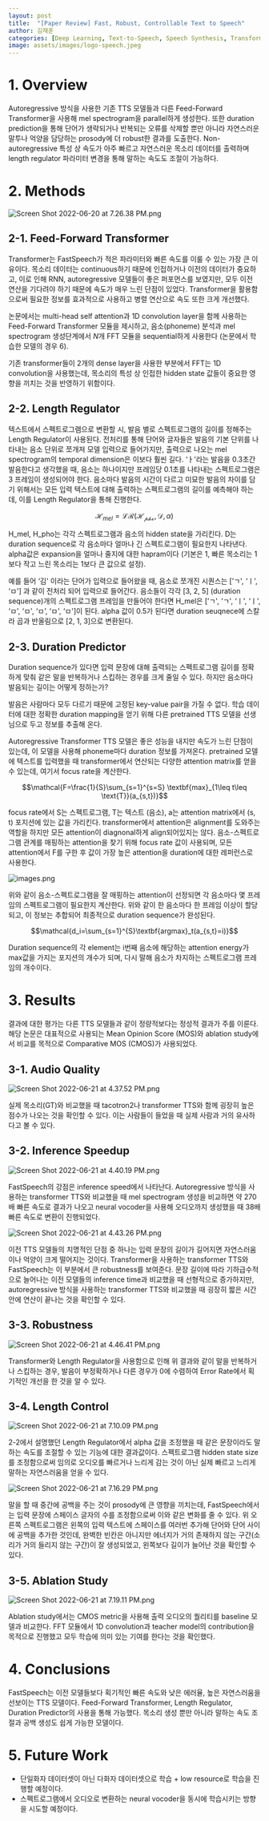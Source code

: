 ```yaml
---
layout: post
title:  "[Paper Review] Fast, Robust, Controllable Text to Speech"
author: 김재훈 
categories: [Deep Learning, Text-to-Speech, Speech Synthesis, Transformer]
image: assets/images/logo-speech.jpeg
---
```


# 1. Overview

Autoregressive 방식을 사용한 기존 TTS 모델들과 다른 Feed-Forward Transformer을 사용해 mel spectrogram을 parallel하게 생성한다. 또한 duration prediction을 통해 단어가 생략되거나 반복되는 오류를 삭제할 뿐만 아니라 자연스러운 말투나 억양을 담당하는 prosody에 더 robust한 결과를 도출한다. Non-autoregressive 특성 상 속도가 아주 빠르고 자연스러운 목소리 데이터를 출력하며 length regulator 파라미터 변경을 통해 말하는 속도도 조절이 가능하다.

# 2. Methods

![Screen Shot 2022-06-20 at 7.26.38 PM.png](/assets/posts/TTS/fastspeech/Screen_Shot_2022-06-20_at_7.26.38_PM.png)

## 2-1. Feed-Forward Transformer

Transformer는 FastSpeech가 적은 파라미터와 빠른 속도를 이룰 수 있는 가장 큰 이유이다. 목소리 데이터는 continuous하기 때문에 인접하거나 이전의 데이터가 중요하고, 이로 인해 RNN, autoregressive 모델들이 좋은 퍼포먼스를 보였지만, 모두 이전 연산을 기다려야 하기 때문에 속도가 매우 느린 단점이 있었다. Transformer을 활용함으로써 필요한 정보를 효과적으로 사용하고 병렬 연산으로 속도 또한 크게 개선했다.

논문에서는 multi-head self attention과 1D convolution layer을 함께 사용하는 Feed-Forward Transformer 모듈을 제시하고, 음소(phoneme) 분석과 mel spectrogram 생성단계에서 *N*개 FFT 모듈을 sequential하게 사용한다 (논문에서 학습한 모델의 경우 6).

기존 transformer들이 2개의 dense layer을 사용한 부분에서 FFT는 1D convolution을 사용했는데, 목소리의 특성 상 인접한 hidden state 값들이 중요한 영향을 끼치는 것을 반영하기 위함이다.

## 2-2. Length Regulator

텍스트에서 스펙트로그램으로 변환할 시, 발음 별로 스펙트로그램의 길이를 정해주는 Length Regulator이 사용된다. 전처리를 통해 단어와 글자들은 발음의 기본 단위를 나타내는 음소 단위로 쪼개져 모델 입력으로 들어가지만, 출력으로 나오는 mel spectrogram의 temporal dimension은 이보다 훨씬 길다. ‘ㅏ'라는 발음을 0.3초간 발음한다고 생각했을 때, 음소는 하나이지만 프레임당 0.1초를 나타내는 스펙트로그램은 3 프레임이 생성되어야 한다. 음소마다 발음의 시간이 다르고 미묘한 발음의 차이를 담기 위해서는 모든 입력 텍스트에 대해 출력하는 스펙트로그램의 길이를 예측해야 하는데, 이를 Length Regulator을 통해 진행한다.

$$\mathcal{H}_{mel}=\mathcal{LR}(\mathcal{H_{pho}}, \mathcal{D}, \alpha)$$

H_mel, H_pho는 각각 스펙트로그램과 음소의 hidden state을 가리킨다. D는 duration sequence로 각 음소마다 얼마나 긴 스펙트로그램이 필요한지 나타낸다. alpha값은 expansion을 얼마나 줄지에 대한 hapram이다 (기본은 1, 빠른 목소리는 1보다 작고 느린 목소리는 1보다 큰 값으로 설정).

예를 들어 ‘김' 이라는 단어가 입력으로 들어왔을 때, 음소로 쪼개진 시퀀스는 [’ㄱ', ‘ㅣ', ‘ㅁ'] 과 같이 전처리 되어 입력으로 들어간다. 음소들이 각각 [3, 2, 5] (duration sequence)개의 스펙트로그램 프레임을 만들어야 한다면 H_mel은 [’ㄱ', ‘ㄱ', ‘ㅣ', ‘ㅣ', ‘ㅁ', ‘ㅁ', ‘ㅁ’, ‘ㅁ', ‘ㅁ']이 된다. alpha 값이 0.5가 된다면 duration seuqnece에 스칼라 곱과 반올림으로 [2, 1, 3]으로 변환된다.

## 2-3. Duration Predictor

Duration sequence가 있다면 입력 문장에 대해 출력되는 스펙트로그램 길이를 정확하게 맞춰 같은 말을 반복하거나 스킵하는 경우를 크게 줄일 수 있다. 하지만 음소마다 발음되는 길이는 어떻게 정하는가? 

발음은 사람마다 모두 다르기 때문에 고정된 key-value pair을 가질 수 없다. 학습 데이터에 대한 정확한 duration mapping을 얻기 위해 다른 pretrained TTS 모델을 선생님으로 두고 정보를 추출해 온다.

Autoregressive Transformer TTS 모델은 좋은 성능을 내지만 속도가 느린 단점이 있는데, 이 모델을 사용해 phoneme마다 duration 정보를 가져온다. pretrained 모델에 텍스트를 입력했을 때 transformer에서 연산되는 다양한 attention matrix를 얻을 수 있는데, 여기서 focus rate을 계산한다.

$$\mathcal{F=\frac{1}{S}\sum_{s=1}^{s=S} \textbf{max}_{1\leq t\leq \text{T}}(a_{s,t})}$$

focus rate에서 S는 스펙트로그램, T는 텍스트 (음소), a는 attention matrix에서 (s, t) 포지션에 있는 값을 가리킨다. transformer에서 attention은 alignment를 도와주는 역할을 하지만 모든 attention이 diagnonal하게 align되어있지는 않다. 음소-스펙트로그램 관계를 매핑하는 attention을 찾기 위해 focus rate 값이 사용되며, 모든 attention에서 F를 구한 후 값이 가장 높은 attention을 duration에 대한 레퍼런스로 사용한다.

![images.png](/assets/posts/TTS/fastspeech/images.png)

위와 같이 음소-스펙트로그램을 잘 매핑하는 attention이 선정되면 각 음소마다 몇 프레임의 스펙트로그램이 필요한지 계산한다. 위와 같이 한 음소마다 한 프레임 이상이 할당되고, 이 정보는 추합되어 최종적으로 duration sequence가 완성된다.

$$\mathcal{d_i=\sum_{s=1}^{S}\textbf{argmax}_t(a_{s,t}=i)}$$

Duration sequence의 각 element는 i번째 음소에 해당하는 attention energy가 max값을 가지는 포지션의 개수가 되며, 다시 말해 음소가 차지하는 스펙트로그램 프레임의 개수이다.

# 3. Results

결과에 대한 평가는 다른 TTS 모델들과 같이 정량적보다는 정성적 결과가 주를 이룬다. 해당 논문은 대표적으로 사용되는 Mean Opinion Score (MOS)와 ablation study에서 비교를 목적으로 Comparative MOS (CMOS)가 사용되었다.

## 3-1. Audio Quality

![Screen Shot 2022-06-21 at 4.37.52 PM.png](/assets/posts/TTS/fastspeech/Screen_Shot_2022-06-21_at_4.37.52_PM.png)

실제 목소리(GT)와 비교했을 때 tacotron2나 transformer TTS와 함께 굉장히 높은 점수가 나오는 것을 확인할 수 있다. 이는 사람들이 들었을 때 실제 사람과 거의 유사하다고 볼 수 있다.

## 3-2. Inference Speedup

![Screen Shot 2022-06-21 at 4.40.19 PM.png](/assets/posts/TTS/fastspeech/Screen_Shot_2022-06-21_at_4.40.19_PM.png)

FastSpeech의 강점은 inference speed에서 나타난다. Autoregressive 방식을 사용하는 transformer TTS와 비교했을 때 mel spectrogram 생성을 비교하면 약 270배 빠른 속도로 결과가 나오고 neural vocoder을 사용해 오디오까지 생성했을 때 38배 빠른 속도로 변환이 진행되었다.

![Screen Shot 2022-06-21 at 4.43.26 PM.png](/assets/posts/TTS/fastspeech/Screen_Shot_2022-06-21_at_4.43.26_PM.png)

이전 TTS 모델들의 치명적인 단점 중 하나는 입력 문장의 길이가 길어지면 자연스러움이나 억양이 크게 떨어지는 것이다. Transformer을 사용하는 transformer TTS와 FastSpeech는 이 부분에서 큰 robustness를 보여준다. 문장 길이에 따라 기하급수적으로 늘어나는 이전 모델들의 inference time과 비교했을 때 선형적으로 증가하지만, autoregressive 방식을 사용하는 transformer TTS와 비교했을 때 굉장히 짧은 시간 안에 연산이 끝나는 것을 확인할 수 있다.

## 3-3. Robustness

![Screen Shot 2022-06-21 at 4.46.41 PM.png](/assets/posts/TTS/fastspeech/Screen_Shot_2022-06-21_at_4.46.41_PM.png)

Transformer와 Length Regulator을 사용함으로 인해 위 결과와 같이 말을 반복하거나 스킵하는 경우, 발음이 부정확하거나 다른 경우가 0에 수렴하여 Error Rate에서 획기적인 개선을 한 것을 알 수 있다.

## 3-4. Length Control

![Screen Shot 2022-06-21 at 7.10.09 PM.png](/assets/posts/TTS/fastspeech/Screen_Shot_2022-06-21_at_7.10.09_PM.png)

2-2에서 설명했던 Length Regulator에서 alpha 값을 조정했을 때 같은 문장이라도 말하는 속도를 조절할 수 있는 기능에 대한 결과값이다. 스펙트로그램 hidden state size를 조정함으로써 임의로 오디오를 빠르거나 느리게 감는 것이 아닌 실제 빠르고 느리게 말하는 자연스러움을 얻을 수 있다.

![Screen Shot 2022-06-21 at 7.16.29 PM.png](/assets/posts/TTS/fastspeech/Screen_Shot_2022-06-21_at_7.16.29_PM.png)

말을 할 때 중간에 공백을 주는 것이 prosody에 큰 영향을 끼치는데, FastSpeech에서는 입력 문장에 스페이스 글자의 수를 조정함으로써 이와 같은 변화를 줄 수 있다. 위 오른쪽 스펙트로그램은 왼쪽의 입력 텍스트에 스페이스를 여러번 추가해 단어와 단어 사이에 공백을 추가한 것인데, 완벽한 빈칸은 아니지만 에너지가 거의 존재하지 않는 구간(소리가 거의 들리지 않는 구간)이 잘 생성되었고, 왼쪽보다 길이가 늘어난 것을 확인할 수 있다.

## 3-5. Ablation Study

![Screen Shot 2022-06-21 at 7.19.11 PM.png](/assets/posts/TTS/fastspeech/Screen_Shot_2022-06-21_at_7.19.11_PM.png)

Ablation study에서는 CMOS metric을 사용해 출력 오디오의 퀄리티를 baseline 모델과 비교한다. FFT 모듈에서 1D convolution과 teacher model의 contribution을 목적으로 진행했고 모두 학습에 의미 있는 기여를 한다는 것을 확인했다.

# 4. Conclusions

FastSpeech는 이전 모델들보다 획기적인 빠른 속도와 낮은 에러율, 높은 자연스러움을 선보이는 TTS 모델이다. Feed-Forward Transformer, Length Regulator, Duration Predictor의 사용을 통해 가능했다. 목소리 생성 뿐만 아니라 말하는 속도 조절과 공백 생성도 쉽게 가능한 모델이다.

# 5. Future Work

- 단일화자 데이터셋이 아닌 다화자 데이터셋으로 학습 + low resource로 학습을 진행할 예정이다.
- 스펙트로그램에서 오디오로 변환하는 neural vocoder을 동시에 학습시키는 방향을 시도할 예정이다.
